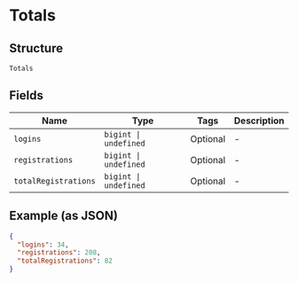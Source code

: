 
# Totals

## Structure

`Totals`

## Fields

| Name | Type | Tags | Description |
|  --- | --- | --- | --- |
| `logins` | `bigint \| undefined` | Optional | - |
| `registrations` | `bigint \| undefined` | Optional | - |
| `totalRegistrations` | `bigint \| undefined` | Optional | - |

## Example (as JSON)

```json
{
  "logins": 34,
  "registrations": 208,
  "totalRegistrations": 82
}
```

